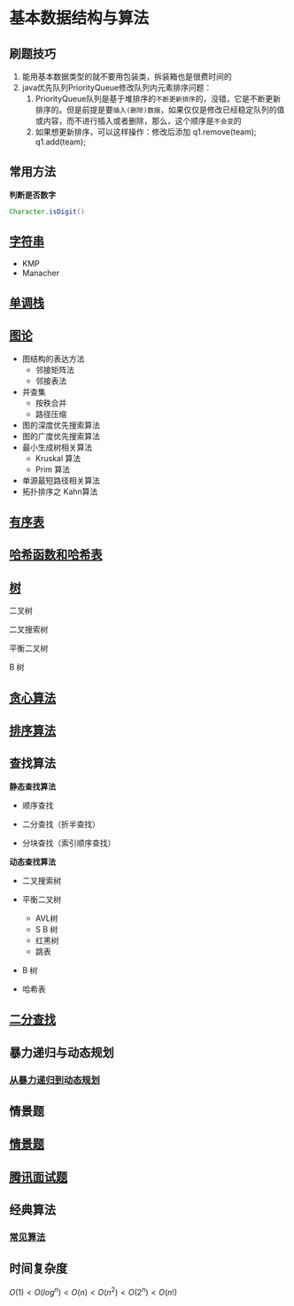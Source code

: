 # 基本数据结构与算法

## 刷题技巧

1. 能用基本数据类型的就不要用包装类，拆装箱也是很费时间的
2. java优先队列PriorityQueue修改队列内元素排序问题：
   1. PriorityQueue队列是基于堆排序的`不断更新排序`的，没错，它是不断更新排序的。但是前提是要`插入(删除)数据`，如果仅仅是修改已经稳定队列的值或内容，而不进行插入或者删除，那么，这个顺序是`不会变`的
   2. 如果想更新排序，可以这样操作：修改后添加
      q1.remove(team);
      q1.add(team);


## 常用方法

**判断是否数字**

```java
Character.isDigit()
```

## [字符串](/docs/数据结构&算法/字符串/字符串.md)

- KMP
- Manacher

## [单调栈](/docs/数据结构&算法/单调栈/单调栈.md)

## [图论](/docs/数据结构&算法/图论/图论.md)

- 图结构的表达方法
  - 邻接矩阵法
  - 邻接表法
- 并查集
  - 按秩合并
  - 路径压缩
- 图的深度优先搜索算法
- 图的广度优先搜索算法
- 最小生成树相关算法
  - Kruskal 算法
  - Prim 算法
- 单源最短路径相关算法
- 拓扑排序之 Kahn算法

## [有序表](/docs/数据结构&算法/有序表/有序表.md)

## [哈希函数和哈希表](/docs/数据结构&算法/哈希函数和哈希表/README.md)



## [树](/docs/数据结构&算法/树/README.md)

二叉树

二叉搜索树

平衡二叉树

B 树



## [贪心算法](/docs/数据结构&算法/贪心算法/贪心算法.md)

## [排序算法](/docs/数据结构&算法/排序算法/排序算法.md)

## 查找算法

**静态查找算法**

- 顺序查找

- 二分查找（折半查找）

- 分块查找（索引顺序查找）



**动态查找算法**

- 二叉搜索树

- 平衡二叉树
  - AVL树
  - S B 树
  - 红黑树
  - 跳表

- B 树

- 哈希表

## [二分查找](/docs/数据结构&算法/二分查找/二分查找.md)

## 暴力递归与动态规划

### [从暴力递归到动态规划](/docs/数据结构&算法/动态规划/从暴力递归到动态规划.md)

## 情景题

## [情景题](/docs/数据结构&算法/情景题/情景题.md)

## [腾讯面试题](/docs/数据结构&算法/腾讯面试题/腾讯面试题.md)

## 经典算法

### [常见算法](/docs/数据结构&算法/常见算法/常见算法.md)



## 时间复杂度

$O(1) < O(log^n) < O(n) < O(n^2) < O(2^n) < O(n!)$



